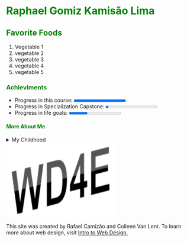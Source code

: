 <html lang="en-us">
<head>
  <title>Linguagens do Brasil</title>
</head>
<body>
  <h1 style="color:#008000">Raphael Gomiz Kamisão Lima</h1>

  <section>
    <h2 style="color:#008000">Favorite Foods</h2>
    <ol>
      <li>Vegetable 1</li>
      <li>vegetable 2</li>
      <li>vegetable 3</li>
      <li>vegetable 4</li>
      <li>vegetable 5</li>
    </ol>
  </section>

 <h3 style="color:#008000">Achieviments</h3>
  <div>
    <ul>
      <li>Progress in this course:   <progress value="100" max="100"></progress></li>
      <li>Progress in Specialization Capstone:   <progress value="5" max="100"></progress></li>
      <li>Progress in life goals:   <progress value="35" max="100"></progress></li>
    </ul>
  </div>
  <h4 style="color:#008000">More About Me</h4>
 
<details>
 <summary>My Childhood</summary>
<p>I was born in São Paulo, Brazil, at the begining of XXI century, probably by noon.</p>
 </details>
 
<footer>
  <img src="newlogo.png" alt="New Logo" width="300" height="200">
  <p>This site was created by Rafael Camizão and Colleen Van Lent. To learn
   more about web design, visit <a href="http://intro-webdesign.com" target="_blank">Intro to Web Design.</a></p>
</footer>

</body>
</html>
